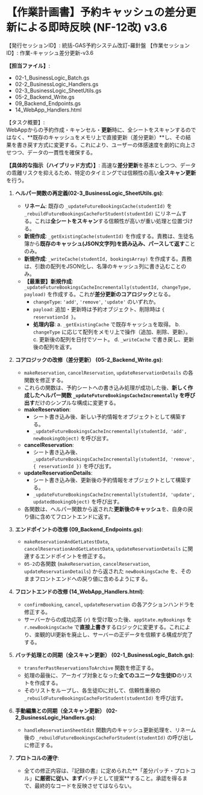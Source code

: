 # **【作業計画書】予約キャッシュの差分更新による即時反映 (NF-12改) v3.6**

【発行セッションID】: 統括-GAS予約システム改訂-羅針盤
【作業セッションID】: 作業-キャッシュ差分更新-v3.6

**【担当ファイル】**:

* 02-1\_BusinessLogic\_Batch.gs
* 02-2\_BusinessLogic\_Handlers.gs  
* 02-3\_BusinessLogic\_SheetUtils.gs  
* 05-2\_Backend\_Write.gs  
* 09\_Backend\_Endpoints.gs  
* 14\_WebApp\_Handlers.html

【タスク概要】:  
WebAppからの予約作成・キャンセル・**更新**時に、全シートをスキャンするのではなく、**既存のキャッシュをメモリ上で直接更新（差分更新）**し、その結果を書き戻す方式に変更する。これにより、ユーザーの体感速度を劇的に向上させつつ、データの一貫性を確保する。

**【具体的な指示（ハイブリッド方式）】**:
高速な**差分更新**を基本としつつ、データの乖離リスクを抑えるため、特定のタイミングでは信頼性の高い**全スキャン更新**を行う。

1. **ヘルパー関数の再定義(02-3_BusinessLogic_SheetUtils.gs)**:
    * **リネーム**: 既存の `_updateFutureBookingsCache(studentId)` を `_rebuildFutureBookingsCacheForStudent(studentId)` にリネームする。これは**全シートをスキャン**する信頼性が高いが重い処理と位置づける。
    * **新規作成**: `_getExistingCache(studentId)` を作成する。責務は、生徒名簿から**既存のキャッシュ(JSON文字列)を読み込み、パースして返す**ことのみ。
    * **新規作成**: `_writeCache(studentId, bookingsArray)` を作成する。責務は、引数の配列をJSON化し、名簿のキャッシュ列に書き込むことのみ。
    * **【最重要】新規作成**: `_updateFutureBookingsCacheIncrementally(studentId, changeType, payload)` を作成する。これが**差分更新のコアロジック**となる。
        * `changeType`: `'add'`, `'remove'`, `'update'` のいずれか。
        * `payload`: 追加・更新時は予約オブジェクト、削除時は `{ reservationId }`。
        * **処理内容**:
            a. `_getExistingCache` で既存キャッシュを取得。
            b. `changeType` に応じて配列をメモリ上で操作（追加、削除、更新）。
            c. 更新後の配列を日付でソート。
            d. `_writeCache` で書き戻し、更新後の配列を返す。

2. **コアロジックの改修（差分更新）  (05-2_Backend_Write.gs)**:
    * `makeReservation`, `cancelReservation`, `updateReservationDetails` の各関数を修正する。
    * これらの関数は、予約シートへの書き込み処理が成功した後、**新しく作成したヘルパー関数 `_updateFutureBookingsCacheIncrementally` を呼び出す**だけのシンプルな構成に変更する。
    * **makeReservation**:
        * シート書き込み後、新しい予約情報をオブジェクトとして構築する。
        * `_updateFutureBookingsCacheIncrementally(studentId, 'add', newBookingObject)` を呼び出す。
    * **cancelReservation**:
        * シート書き込み後、`_updateFutureBookingsCacheIncrementally(studentId, 'remove', { reservationId })` を呼び出す。
    * **updateReservationDetails**:
        * シート書き込み後、更新後の予約情報をオブジェクトとして構築する。
        * `_updateFutureBookingsCacheIncrementally(studentId, 'update', updatedBookingObject)` を呼び出す。
    * 各関数は、ヘルパー関数から返された**更新後のキャッシュ**を、自身の戻り値に含めてフロントエンドに返す。

3. **エンドポイントの改修 (09_Backend_Endpoints.gs)**:
    * `makeReservationAndGetLatestData`, `cancelReservationAndGetLatestData`, `updateReservationDetails` に関連するエンドポイントを修正する。
    * `05-2`の各関数 (`makeReservation`, `cancelReservation`, `updateReservationDetails`) から返された `newBookingsCache` を、そのままフロントエンドへの戻り値に含めるようにする。

4. **フロントエンドの改修 (14_WebApp_Handlers.html)**:
    * `confirmBooking`, `cancel`, `updateReservation` の各アクションハンドラを修正する。
    * サーバーからの成功応答 (`r`) を受け取った後、`appState.myBookings` を `r.newBookingsCache` で**直接上書き**するロジックに変更する。これにより、楽観的UI更新を廃止し、サーバーの正データを信頼する構成が完了する。

5. **バッチ処理との同期（全スキャン更新） (02-1_BusinessLogic_Batch.gs)**:
    * `transferPastReservationsToArchive` 関数を修正する。
    * 処理の最後に、アーカイブ対象となった**全てのユニークな生徒ID**のリストを作成する。
    * そのリストをループし、各生徒IDに対して、信頼性重視の `_rebuildFutureBookingsCacheForStudent(studentId)` を呼び出す。

6. **手動編集との同期（全スキャン更新） (02-2_BusinessLogic_Handlers.gs)**:
    * `handleReservationSheetEdit` 関数内のキャッシュ更新処理を、リネーム後の `_rebuildFutureBookingsCacheForStudent(studentId)` の呼び出しに修正する。

7. **プロトコルの遵守**:
    * 全ての修正内容は、『記録の書』に定められた**「差分パッチ・プロトコル」**に厳密に従い、まず**パッチとして提案**すること。承認を得るまで、最終的なコードを反映させてはならない。
